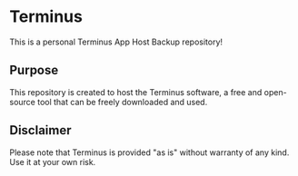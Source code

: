 # Terminus

This is a personal Terminus App Host Backup repository! 

## Purpose

This repository is created to host the Terminus software, a free and open-source tool that can be freely downloaded and used.

## Disclaimer

Please note that Terminus is provided "as is" without warranty of any kind. Use it at your own risk.
